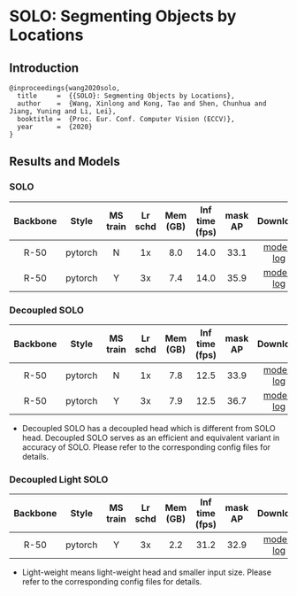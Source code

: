 # SOLO: Segmenting Objects by Locations

## Introduction

```
@inproceedings{wang2020solo,
  title     =  {{SOLO}: Segmenting Objects by Locations},
  author    =  {Wang, Xinlong and Kong, Tao and Shen, Chunhua and Jiang, Yuning and Li, Lei},
  booktitle =  {Proc. Eur. Conf. Computer Vision (ECCV)},
  year      =  {2020}
}
```

## Results and Models

### SOLO

| Backbone  | Style   | MS train | Lr schd | Mem (GB) | Inf time (fps) | mask AP | Download |
|:---------:|:-------:|:--------:|:-------:|:--------:|:--------------:|:------:|:--------:|
| R-50      | pytorch | N        | 1x      |  8.0     |   14.0         |  33.1  |  [model](https://download.openmmlab.com/mmdetection/v2.0/solo/solo_r50_fpn_1x_coco/solo_r50_fpn_1x_coco_20210821_035055-2290a6b8.pth) &#124; [log](https://download.openmmlab.com/mmdetection/v2.0/solo/solo_r50_fpn_1x_coco/solo_r50_fpn_1x_coco_20210821_035055.log.json) |
| R-50      | pytorch | Y        | 3x      |  7.4     |   14.0         |  35.9  |  [model](https://download.openmmlab.com/mmdetection/v2.0/solo/solo_r50_fpn_3x_coco/solo_r50_fpn_3x_coco_20210901_012353-11d224d7.pth) &#124; [log](https://download.openmmlab.com/mmdetection/v2.0/solo/solo_r50_fpn_3x_coco/solo_r50_fpn_3x_coco_20210901_012353.log.json) |

### Decoupled SOLO

| Backbone  | Style   | MS train | Lr schd | Mem (GB) | Inf time (fps) | mask AP | Download |
|:---------:|:-------:|:--------:|:-------:|:--------:|:--------------:|:-------:|:--------:|
| R-50      | pytorch | N        | 1x      |  7.8     |    12.5        |  33.9   |  [model](https://download.openmmlab.com/mmdetection/v2.0/solo/decoupled_solo_r50_fpn_1x_coco/decoupled_solo_r50_fpn_1x_coco_20210820_233348-6337c589.pth) &#124; [log](https://download.openmmlab.com/mmdetection/v2.0/solo/decoupled_solo_r50_fpn_1x_coco/decoupled_solo_r50_fpn_1x_coco_20210820_233348.log.json) |
| R-50      | pytorch | Y        | 3x      |  7.9     |   12.5         |  36.7   |  [model](https://download.openmmlab.com/mmdetection/v2.0/solo/decoupled_solo_r50_fpn_3x_coco/decoupled_solo_r50_fpn_3x_coco_20210821_042504-7b3301ec.pth) &#124; [log](https://download.openmmlab.com/mmdetection/v2.0/solo/decoupled_solo_r50_fpn_3x_coco/decoupled_solo_r50_fpn_3x_coco_20210821_042504.log.json) |

- Decoupled SOLO has a decoupled head which is different from SOLO head.
Decoupled SOLO serves as an efficient and equivalent variant in accuracy
of SOLO. Please refer to the corresponding config files for details.

### Decoupled Light SOLO

| Backbone  | Style   | MS train | Lr schd | Mem (GB) | Inf time (fps) | mask AP | Download |
|:---------:|:-------:|:--------:|:-------:|:--------:|:--------------:|:------:|:--------:|
| R-50      | pytorch | Y        | 3x      | 2.2      |    31.2        | 32.9   |  [model](https://download.openmmlab.com/mmdetection/v2.0/solo/decoupled_solo_light_r50_fpn_3x_coco/decoupled_solo_light_r50_fpn_3x_coco_20210906_142703-e70e226f.pth) &#124; [log](https://download.openmmlab.com/mmdetection/v2.0/solo/decoupled_solo_light_r50_fpn_3x_coco/decoupled_solo_light_r50_fpn_3x_coco_20210906_142703.log.json) |

- Light-weight means light-weight head and smaller input size.
Please refer to the corresponding config files for details.
